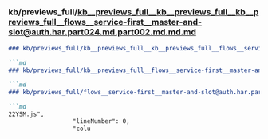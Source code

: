 ### kb/previews_full/kb__previews_full__kb__previews_full__kb__previews_full__flows__service-first__master-and-slot@auth.har.part024.md.part002.md.md.md

```md
### kb/previews_full/kb__previews_full__kb__previews_full__flows__service-first__master-and-slot@auth.har.part024.md.part002.md.md

```md
### kb/previews_full/kb__previews_full__flows__service-first__master-and-slot@auth.har.part024.md.part002.md

```md
### kb/previews_full/flows__service-first__master-and-slot@auth.har.part024.md (part 002)

```md
22YSM.js",
                  "lineNumber": 0,
                  "colu
```

```

```

```

```
